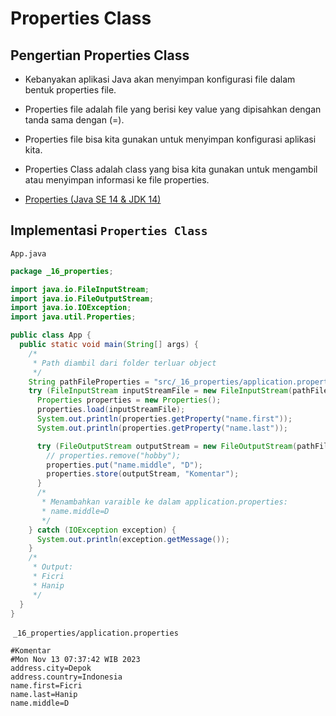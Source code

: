 # Properties Class

## Pengertian Properties Class

- Kebanyakan aplikasi Java akan menyimpan konfigurasi file dalam bentuk properties file.

- Properties file adalah file yang berisi key value yang dipisahkan dengan tanda sama dengan (=).

- Properties file bisa kita gunakan untuk menyimpan konfigurasi aplikasi kita.

- Properties Class adalah class yang bisa kita gunakan untuk mengambil atau menyimpan informasi ke file properties.

- [Properties (Java SE 14 &amp; JDK 14)](https://docs.oracle.com/en/java/javase/14/docs/api/java.base/java/util/Properties.html)

## Implementasi `Properties Class`

`App.java`

```java
package _16_properties;

import java.io.FileInputStream;
import java.io.FileOutputStream;
import java.io.IOException;
import java.util.Properties;

public class App {
  public static void main(String[] args) {
    /*
     * Path diambil dari folder terluar object
     */
    String pathFileProperties = "src/_16_properties/application.properties";
    try (FileInputStream inputStreamFile = new FileInputStream(pathFileProperties)) {
      Properties properties = new Properties();
      properties.load(inputStreamFile);
      System.out.println(properties.getProperty("name.first"));
      System.out.println(properties.getProperty("name.last"));

      try (FileOutputStream outputStream = new FileOutputStream(pathFileProperties)) {
        // properties.remove("hobby");
        properties.put("name.middle", "D");
        properties.store(outputStream, "Komentar");
      }
      /*
       * Menambahkan varaible ke dalam application.properties: 
       * name.middle=D 
       */
    } catch (IOException exception) {
      System.out.println(exception.getMessage());
    }
    /*
     * Output:
     * Ficri
     * Hanip
     */
  }
}

```

 `_16_properties/application.properties`

```properties
#Komentar
#Mon Nov 13 07:37:42 WIB 2023
address.city=Depok
address.country=Indonesia
name.first=Ficri
name.last=Hanip
name.middle=D
```


